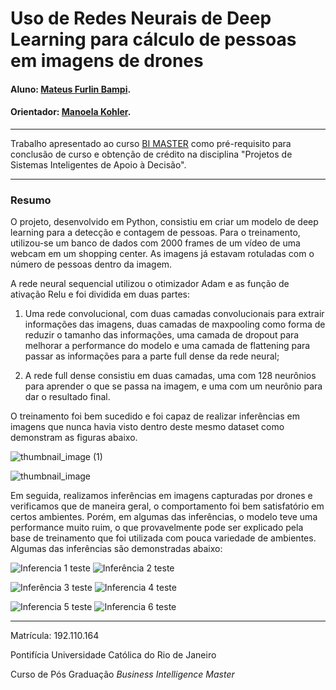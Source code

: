 # Uso de Redes Neurais de Deep Learning para cálculo de pessoas em imagens de drones
#### Aluno: [Mateus Furlin Bampi](https://github.com/MateusBampi).
#### Orientador: [Manoela Kohler](https://github.com/manoelakohler).

---

Trabalho apresentado ao curso [BI MASTER](https://ica.puc-rio.ai/bi-master) como pré-requisito para conclusão de curso e obtenção de crédito na disciplina "Projetos de Sistemas Inteligentes de Apoio à Decisão".

---

### Resumo

O projeto, desenvolvido em Python, consistiu em criar um modelo de deep learning para a detecção e contagem de pessoas. Para o treinamento, utilizou-se um banco de dados com 2000 frames de um vídeo de uma webcam em um shopping center. As imagens já estavam rotuladas com o número de pessoas dentro da imagem.

A rede neural sequencial utilizou o otimizador Adam e as função de ativação Relu e foi dividida em duas partes: 
  
  1. Uma rede convolucional, com duas camadas convolucionais para extrair informações das imagens, duas camadas de maxpooling como forma de reduzir o tamanho das informações, uma camada de dropout para melhorar a performance do modelo e uma camada de flattening para passar as informações para a parte full dense da rede neural;

  2. A rede full dense consistiu em duas camadas, uma com 128 neurônios para aprender o que se passa na imagem, e uma com um neurônio para dar o resultado final.

O treinamento foi bem sucedido e foi capaz de realizar inferências em imagens que nunca havia visto dentro deste mesmo dataset como demonstram as figuras abaixo.

![thumbnail_image (1)](https://user-images.githubusercontent.com/84750991/126877818-6657956e-fbda-4f2a-b713-461a07dd5c73.png)

![thumbnail_image](https://user-images.githubusercontent.com/84750991/126877782-326ee0d8-6180-4786-94d5-18278ded8aaf.png)

Em seguida, realizamos inferências em imagens capturadas por drones e verificamos que de maneira geral, o comportamento foi bem satisfatório em certos ambientes. Porém, em algumas das inferências, o modelo teve uma performance muito ruim, o que provavelmente pode ser explicado pela base de treinamento que foi utilizada com pouca variedade de ambientes. Algumas das inferências são demonstradas abaixo:

![Inferencia 1 teste](https://user-images.githubusercontent.com/84750991/126880598-73dc036b-285b-4a38-99dc-cee05d095963.png) ![Inferência 2 teste](https://user-images.githubusercontent.com/84750991/126880599-d46d02d6-36f1-41b9-8763-28351fbee7bc.png)

![Inferência 3 teste](https://user-images.githubusercontent.com/84750991/126880600-9915642d-7776-493e-9b20-2ad7cd977a4d.png) ![Inferencia 4 teste](https://user-images.githubusercontent.com/84750991/126880602-566aa910-5bba-4b71-8a2e-5ed324dc6a97.png)

![Inferencia 5 teste](https://user-images.githubusercontent.com/84750991/126880605-673f511b-f4c8-4e90-a0bc-a58022434590.png) ![Inferencia 6 teste](https://user-images.githubusercontent.com/84750991/126880607-ec48a503-d2b0-4916-8b38-1c7327e43eeb.png)





---

Matrícula: 192.110.164

Pontifícia Universidade Católica do Rio de Janeiro

Curso de Pós Graduação *Business Intelligence Master*
